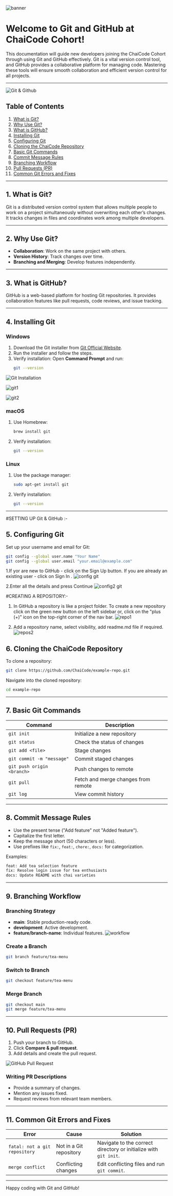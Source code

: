 ![banner](https://github.com/maurya-kavi/Git-and-GitHub-at-ChaiCode-Cohort-/blob/main/screenshort/Screenshot%202025-01-12%20004347.png)

# Welcome to Git and GitHub at ChaiCode Cohort!

This documentation will guide new developers joining the ChaiCode Cohort through using Git and GitHub effectively. Git is a vital version control tool, and GitHub provides a collaborative platform for managing code. Mastering these tools will ensure smooth collaboration and efficient version control for all projects.

---

![Git & Github](https://facialix.com/wp-content/uploads/2023/05/curso-git-y-github-facialix.jpg)

## Table of Contents
1. [What is Git?](#what-is-git)
2. [Why Use Git?](#why-use-git)
3. [What is GitHub?](#what-is-github)
4. [Installing Git](#installing-git)
5. [Configuring Git](#configuring-git)
6. [Cloning the ChaiCode Repository](#cloning-the-chaicode-repository)
7. [Basic Git Commands](#basic-git-commands)
8. [Commit Message Rules](#commit-message-rules)
9. [Branching Workflow](#branching-workflow)
10. [Pull Requests (PR)](#pull-requests-pr)
11. [Common Git Errors and Fixes](#common-git-errors-and-fixes)

---

## 1. What is Git?
Git is a distributed version control system that allows multiple people to work on a project simultaneously without overwriting each other’s changes. It tracks changes in files and coordinates work among multiple developers.

---

## 2. Why Use Git?
- **Collaboration**: Work on the same project with others.
- **Version History**: Track changes over time.
- **Branching and Merging**: Develop features independently.

---

## 3. What is GitHub?
GitHub is a web-based platform for hosting Git repositories. It provides collaboration features like pull requests, code reviews, and issue tracking.

---

## 4. Installing Git

### Windows
1. Download the Git installer from [Git Official Website](https://git-scm.com/).
2. Run the installer and follow the steps.
3. Verify installation: Open **Command Prompt** and run:
   ```bash
   git --version
   ```
![Git Installation](https://github.com/maurya-kavi/Git-and-GitHub-at-ChaiCode-Cohort-/blob/main/screenshort/Screenshot%202025-01-12%20012639.png)

![git1](https://github.com/maurya-kavi/Git-and-GitHub-at-ChaiCode-Cohort-/blob/main/screenshort/Screenshot%202025-01-12%20012652.png)

![git2](https://github.com/maurya-kavi/Git-and-GitHub-at-ChaiCode-Cohort-/blob/main/screenshort/Screenshot%202025-01-12%20012916.png)

### macOS
1. Use Homebrew:
   ```bash
   brew install git
   ```
2. Verify installation:
   ```bash
   git --version
   ```

### Linux
1. Use the package manager:
   ```bash
   sudo apt-get install git
   ```
2. Verify installation:
   ```bash
   git --version
   ```

---

#SETTING UP Git & GitHub :-
## 5. Configuring Git
Set up your username and email for Git:
```bash
git config --global user.name "Your Name"
git config --global user.email "your.email@example.com"
```
1.If yor are new to GitHub - click on the Sign Up button. If you are already an existing user - click on Sign In . 
![config git](https://cdn.hashnode.com/res/hashnode/image/upload/v1736521367456/0c09ec5b-446d-432a-8968-91e4d6b9c0d0.gif?auto=format,compress&gif-q=60&format=webm)

2.Enter all the details and press Continue
![config2 git](https://cdn.hashnode.com/res/hashnode/image/upload/v1736523170089/38e267e7-9771-4167-a9a1-0fb38807bc0e.gif?auto=format,compress&gif-q=60&format=webm)


#CREATING A REPOSITORY:-
1. In GitHub a repository is like a project folder. To create a new repository click on the green new button on the left sidebar or, click on the "plus (+)” icon on the top-right corner of the nav bar.
![repo1](https://cdn.hashnode.com/res/hashnode/image/upload/v1736525983307/a9056555-3b9a-4359-ab92-61120cea0de7.png?auto=compress,format&format=webp)

2. Add a repository name, select visibility, add readme.md file if required.
![repos2](https://cdn.hashnode.com/res/hashnode/image/upload/v1736527368824/e5781647-c5be-4f40-ade2-24b77beae8f2.png?auto=compress,format&format=webp)


## 6. Cloning the ChaiCode Repository
To clone a repository:
```bash
git clone https://github.com/ChaiCode/example-repo.git
```
Navigate into the cloned repository:
```bash
cd example-repo
```

---

## 7. Basic Git Commands
| Command | Description |
|---------|-------------|
| `git init` | Initialize a new repository |
| `git status` | Check the status of changes |
| `git add <file>` | Stage changes |
| `git commit -m "message"` | Commit staged changes |
| `git push origin <branch>` | Push changes to remote |
| `git pull` | Fetch and merge changes from remote |
| `git log` | View commit history |

---

## 8. Commit Message Rules
- Use the present tense ("Add feature" not "Added feature").
- Capitalize the first letter.
- Keep the message short (50 characters or less).
- Use prefixes like `fix:`, `feat:`, `chore:`, `docs:` for categorization.

Examples:
```bash
feat: Add tea selection feature
fix: Resolve login issue for tea enthusiasts
docs: Update README with chai varieties
```

---

## 9. Branching Workflow
### Branching Strategy
- **main**: Stable production-ready code.
- **development**: Active development.
- **feature/branch-name**: Individual features.
![workflow](https://cdn.hashnode.com/res/hashnode/image/upload/v1736602223140/467581e2-0b11-4027-8d1a-9ee3a723b25f.png?auto=compress,format&format=webp)

### Create a Branch
```bash
git branch feature/tea-menu
```
### Switch to Branch
```bash
git checkout feature/tea-menu
```
### Merge Branch
```bash
git checkout main
git merge feature/tea-menu
```

---

## 10. Pull Requests (PR)
1. Push your branch to GitHub.
2. Click **Compare & pull request**.
3. Add details and create the pull request.

![GitHub Pull Request](https://www.earthdatascience.org/images/earth-analytics/git-version-control/github-create-new-pull-request.png)

### Writing PR Descriptions
- Provide a summary of changes.
- Mention any issues fixed.
- Request reviews from relevant team members.

---

## 11. Common Git Errors and Fixes
| Error | Cause | Solution |
|-------|-------|----------|
| `fatal: not a git repository` | Not in a Git repository | Navigate to the correct directory or initialize with `git init`. |
| `merge conflict` | Conflicting changes | Edit conflicting files and run `git commit`. |

---

Happy coding with Git and GitHub!


